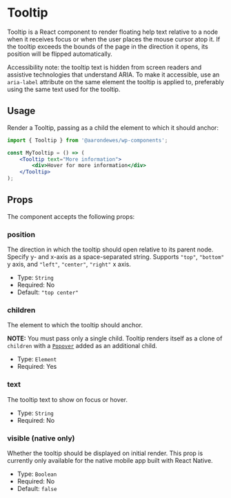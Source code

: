 # Tooltip

Tooltip is a React component to render floating help text relative to a node when it receives focus or when the user places the mouse cursor atop it. If the tooltip exceeds the bounds of the page in the direction it opens, its position will be flipped automatically.

Accessibility note: the tooltip text is hidden from screen readers and assistive technologies that understand ARIA. To make it accessible, use an `aria-label` attribute on the same element the tooltip is applied to, preferably using the same text used for the tooltip.

## Usage

Render a Tooltip, passing as a child the element to which it should anchor:

```jsx
import { Tooltip } from '@aarondewes/wp-components';

const MyTooltip = () => (
	<Tooltip text="More information">
		<div>Hover for more information</div>
	</Tooltip>
);
```

## Props

The component accepts the following props:

### position

The direction in which the tooltip should open relative to its parent node. Specify y- and x-axis as a space-separated string. Supports `"top"`, `"bottom"` y axis, and `"left"`, `"center"`, `"right"` x axis.

-   Type: `String`
-   Required: No
-   Default: `"top center"`

### children

The element to which the tooltip should anchor.

**NOTE:** You must pass only a single child. Tooltip renders itself as a clone of `children` with a [`Popover`](/packages/components/src/popover/README.md) added as an additional child.

-   Type: `Element`
-   Required: Yes

### text

The tooltip text to show on focus or hover.

-   Type: `String`
-   Required: No

### visible (native only)

Whether the tooltip should be displayed on initial render. This prop is currently only available for the native mobile app built with React Native.

-   Type: `Boolean`
-   Required: No
-   Default: `false`
